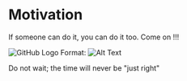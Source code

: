 # Motivation

If someone can do it, you can do it too. Come on !!!

![GitHub Logo](/images/logo.png)
Format: ![Alt Text](url)

Do not wait; the time will never be "just right"
